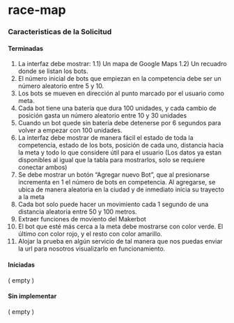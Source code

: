 # race-map

### Caracteristicas de la Solicitud

#### Terminadas

1. La interfaz debe mostrar:
   1.1) Un mapa de Google Maps
   1.2) Un recuadro donde se listan los bots.
2. El número inicial de bots que empiezan en la competencia debe ser un número aleatorio entre 5 y 10.
3. Los bots se mueven en dirección al punto marcado por el usuario como meta.
4. Cada bot tiene una batería que dura 100 unidades, y cada cambio de posición gasta un número aleatorio entre 10 y 30 unidades
5. Cuando un bot quede sin batería debe detenerse por 6 segundos para volver a empezar con 100 unidades.
6. La interfaz debe mostrar de manera fácil el estado de toda la competencia, estado de los bots, posición de cada uno, distancia hacia la meta y todo lo que considere útil para el usuario (Los datos ya estan disponibles al igual que la tabla para mostrarlos, solo se requiere conectar ambos)
7. Se debe mostrar un botón “Agregar nuevo Bot”, que al presionarse incrementa en 1 el número de bots en competencia. Al agregarse, se ubica de manera aleatoria en la ciudad y de inmediato inicia su trayecto a la meta
8. Cada bot solo puede hacer un movimiento cada 1 segundo de una distancia aleatoria entre 50 y 100 metros.
9. Extraer funciones de moviento del Makerbot
10. El bot que esté más cerca a la meta debe mostrarse con color verde. El último con color rojo, y el resto con color amarillo.
11. Alojar la prueba en algún servicio de tal manera que nos puedas enviar la url para nosotros visualizarlo en funcionamiento.

#### Iniciadas

( empty )

#### Sin implementar

( empty )
